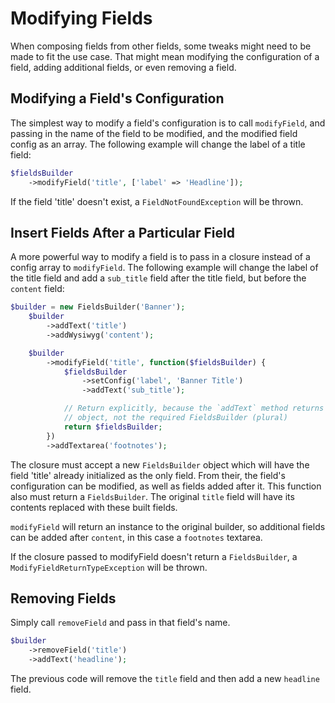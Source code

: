 # Modifying Fields
When composing fields from other fields, some tweaks might need to be made to fit the use case. That might mean modifying the configuration of a field, adding additional fields, or even removing a field.

## Modifying a Field's Configuration
The simplest way to modify a field's configuration is to call `modifyField`, and passing in the name of the field to be modified, and the modified field config as an array. The following example will change the label of a title field:
```php
$fieldsBuilder
    ->modifyField('title', ['label' => 'Headline']);
```
If the field 'title' doesn't exist, a `FieldNotFoundException` will be thrown.

## Insert Fields After a Particular Field
A more powerful way to modify a field is to pass in a closure instead of a config array to `modifyField`. The following example will change the label of the title field and add a `sub_title` field after the title field, but before the `content` field:
```php
$builder = new FieldsBuilder('Banner');
    $builder
        ->addText('title')
        ->addWysiwyg('content');

    $builder
        ->modifyField('title', function($fieldsBuilder) {
            $fieldsBuilder
                ->setConfig('label', 'Banner Title')
                ->addText('sub_title');

            // Return explicitly, because the `addText` method returns a FieldBuilder (singular)
            // object, not the required FieldsBuilder (plural)
            return $fieldsBuilder;
        })
        ->addTextarea('footnotes');
```
The closure must accept a new `FieldsBuilder` object which will have the field 'title' already initialized as the only field. From their, the field's configuration can be modified, as well as fields added after it. This function also must return a `FieldsBuilder`. The original `title` field will have its contents replaced with these built fields. 

`modifyField` will return an instance to the original builder, so additional fields can be added after `content`, in this case a `footnotes` textarea.

If the closure passed to modifyField doesn't return a `FieldsBuilder`, a `ModifyFieldReturnTypeException` will be thrown.

## Removing Fields
Simply call `removeField` and pass in that field's name.
```php
$builder
    ->removeField('title')
    ->addText('headline');
```
The previous code will remove the `title` field and then add a new `headline` field.